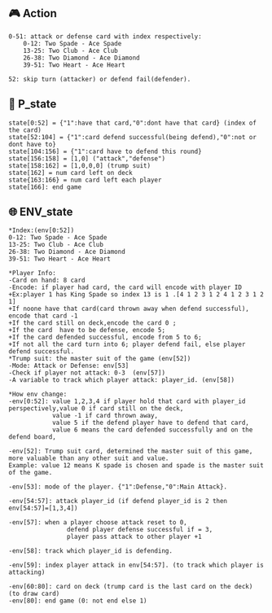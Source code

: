 ##  :video_game: Action
    0-51: attack or defense card with index respectively:
        0-12: Two Spade - Ace Spade
        13-25: Two Club - Ace Club
        26-38: Two Diamond - Ace Diamond
        39-51: Two Heart - Ace Heart

    52: skip turn (attacker) or defend fail(defender).


##  :bust_in_silhouette: P_state

    state[0:52] = {"1":have that card,"0":dont have that card} (index of the card)
    state[52:104] = {"1":card defend successful(being defend),"0":not or dont have to}
    state[104:156] = {"1":card have to defend this round}
    state[156:158] = [1,0] ("attack","defense") 
    state[158:162] = [1,0,0,0] (trump suit)
    state[162] = num card left on deck
    state{163:166} = num card left each player
    state[166]: end game


##  :globe_with_meridians: ENV_state

    *Index:(env[0:52])
    0-12: Two Spade - Ace Spade
    13-25: Two Club - Ace Club
    26-38: Two Diamond - Ace Diamond
    39-51: Two Heart - Ace Heart

    *Player Info:
    -Card on hand: 8 card
    -Encode: if player had card, the card will encode with player ID
    +Ex:player 1 has King Spade so index 13 is 1 .[4 1 2 3 1 2 4 1 2 3 1 2 1]
    +If noone have that card(card thrown away when defend successful), encode that card -1
    +If the card still on deck,encode the card 0 ;
    +If the card  have to be defense, encode 5;
    +If the card defended successful, encode from 5 to 6;
    +If not all the card turn into 6; player defend fail, else player defend successful.
    *Trump suit: the master suit of the game (env[52])
    -Mode: Attack or Defense: env[53]
    -Check if player not attack: 0-3  (env[57])
    -A variable to track which player attack: player_id. (env[58])

    *How env change:
    -env[0:52]: value 1,2,3,4 if player hold that card with player_id perspectively,value 0 if card still on the deck, 
                value -1 if card thrown away,
                value 5 if the defend player have to defend that card, 
                value 6 means the card defended successfully and on the defend board,

    -env[52]: Trump suit card, determined the master suit of this game, more valuable than any other suit and value.
    Example: value 12 means K spade is chosen and spade is the master suit of the game.

    -env[53]: mode of the player. {"1":Defense,"0":Main Attack}.

    -env[54:57]: attack player_id (if defend player_id is 2 then env[54:57]=[1,3,4])

    -env[57]: when a player choose attack reset to 0, 
                    defend player defense successful if = 3, 
                    player pass attack to other player +1

    -env[58]: track which player_id is defending.

    -env[59]: index player attack in env[54:57]. (to track which player is attacking)

    -env[60:80]: card on deck (trump card is the last card on the deck) (to draw card)
    -env[80]: end game (0: not end else 1)


